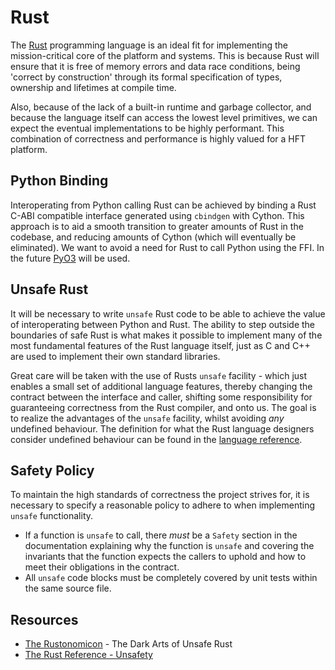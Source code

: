 # Rust

The [Rust](https://www.rust-lang.org/learn) programming language is an ideal fit for implementing the mission-critical core of the
platform and systems. This is because Rust will ensure that it is free of memory errors and
data race conditions, being 'correct by construction' through its formal specification of types, ownership
and lifetimes at compile time. 

Also, because of the lack of a built-in runtime and garbage collector, and because
the language itself can access the lowest level primitives, we can expect the eventual implementations
to be highly performant. This combination of correctness and performance is highly valued for a HFT platform.

## Python Binding
Interoperating from Python calling Rust can be achieved by binding a Rust C-ABI compatible interface generated using `cbindgen` with
Cython. This approach is to aid a smooth transition to greater amounts
of Rust in the codebase, and reducing amounts of Cython (which will eventually be eliminated). 
We want to avoid a need for Rust to call Python using the FFI. In the future [PyO3](https://github.com/PyO3/PyO3) will be used.


## Unsafe Rust
It will be necessary to write `unsafe` Rust code to be able to achieve the value
of interoperating between Python and Rust. The ability to step outside the boundaries of safe Rust is what makes it possible to
implement many of the most fundamental features of the Rust language itself, just as C and C++ are used to implement
their own standard libraries.

Great care will be taken with the use of Rusts `unsafe` facility - which just enables a small set of additional language features, thereby changing
the contract between the interface and caller, shifting some responsibility for guaranteeing correctness
from the Rust compiler, and onto us. The goal is to realize the advantages of the `unsafe` facility, whilst avoiding _any_ undefined behaviour.
The definition for what the Rust language designers consider undefined behaviour can be found in the [language reference](https://doc.rust-lang.org/stable/reference/behavior-considered-undefined.html).

## Safety Policy
To maintain the high standards of correctness the project strives for, it is necessary to specify a reasonable policy
to adhere to when implementing `unsafe` functionality. 
- If a function is `unsafe` to call, there _must_ be a `Safety` section in the documentation explaining why the function is `unsafe`
and covering the invariants that the function expects the callers to uphold and how to meet their obligations in the contract.
- All `unsafe` code blocks must be completely covered by unit tests within the same source file.

## Resources
- [The Rustonomicon](https://doc.rust-lang.org/nomicon/) - The Dark Arts of Unsafe Rust
- [The Rust Reference - Unsafety](https://doc.rust-lang.org/stable/reference/unsafety.html)
